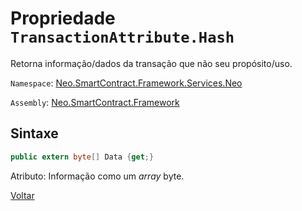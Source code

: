 # Propriedade `TransactionAttribute.Hash`

Retorna informação/dados da transação que não seu propósito/uso.


`Namespace`: [Neo.SmartContract.Framework.Services.Neo](../../neo.md)

`Assembly`: [Neo.SmartContract.Framework](../../../dotnet.md)

## Sintaxe

```c#
public extern byte[] Data {get;}
```

Atributo: Informação como um *array* byte.



[Voltar](../TransactionAttribute.md)
